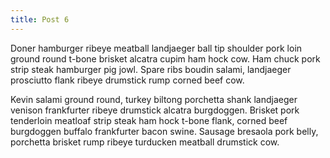 ```yaml
---
title: Post 6
---
```


Doner hamburger ribeye meatball landjaeger ball tip shoulder pork loin ground round t-bone brisket alcatra cupim ham hock cow. Ham chuck pork strip steak hamburger pig jowl. Spare ribs boudin salami, landjaeger prosciutto flank ribeye drumstick rump corned beef cow.

Kevin salami ground round, turkey biltong porchetta shank landjaeger venison frankfurter ribeye drumstick alcatra burgdoggen. Brisket pork tenderloin meatloaf strip steak ham hock t-bone flank, corned beef burgdoggen buffalo frankfurter bacon swine. Sausage bresaola pork belly, porchetta brisket rump ribeye turducken meatball drumstick cow.
